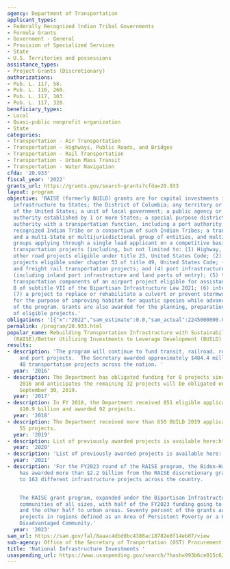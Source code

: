 ```yaml
---
agency: Department of Transportation
applicant_types:
- Federally Recognized lndian Tribal Governments
- Formula Grants
- Government - General
- Provision of Specialized Services
- State
- U.S. Territories and possessions
assistance_types:
- Project Grants (Discretionary)
authorizations:
- Pub. L. 117, 58.
- Pub. L. 116, 260.
- Pub. L. 117, 103.
- Pub. L. 117, 328.
beneficiary_types:
- Local
- Quasi-public nonprofit organization
- State
categories:
- Transportation - Air Transportation
- Transportation - Highways, Public Roads, and Bridges
- Transportation - Rail Transportation
- Transportation - Urban Mass Transit
- Transportation - Water Navigation
cfda: '20.933'
fiscal_year: '2022'
grants_url: https://grants.gov/search-grants?cfda=20.933
layout: program
objective: 'RAISE (formerly BUILD) grants are for capital investments in surface transportation
  infrastructure to States; the District of Columbia; any territory or possession
  of the United States; a unit of local government; a public agency or publicly chartered
  authority established by 1 or more States; a special purpose district or public
  authority with a transportation function, including a port authority; a federally
  recognized Indian Tribe or a consortium of such Indian Tribes; a transit agency;
  and a multi-State or multijurisdictional group of entities, and multi-State or multijurisdictional
  groups applying through a single lead applicant on a competitive basis for surface
  transportation projects (including, but not limited to: (1) Highway, bridge, or
  other road projects eligible under title 23, United States Code; (2) public transportation
  projects eligible under chapter 53 of title 49, United States Code; (3) passenger
  and freight rail transportation projects; and (4) port infrastructure investments
  (including inland port infrastructure and land ports of entry); (5) the surface
  transportation components of an airport project eligible for assistance under part
  B of subtitle VII of the Bipartisan Infrastructure Law 2021; (6) intermodal projects;
  (7) a project to replace or rehabilitate a culvert or prevent stormwater runoff
  for the purpose of improving habitat for aquatic species while advancing the goals
  of the program. Grants are also awarded for the planning, preparation or design
  of eligible projects.'
obligations: '[{"x":"2022","sam_estimate":0.0,"sam_actual":2245000000.0,"usa_spending_actual":1284089371.16},{"x":"2023","sam_estimate":2330907467.0,"sam_actual":0.0,"usa_spending_actual":186865967.92},{"x":"2024","sam_estimate":2275000000.0,"sam_actual":0.0,"usa_spending_actual":1372110855.91}]'
permalink: /program/20.933.html
popular_name: Rebuilding Transportation Infrastructure with Sustainability and Equity
  (RAISE)/Better Utilizing Investments to Leverage Development (BUILD) Grants
results:
- description: 'The program will continue to fund transit, railroad, road, bicycle/pedestrian,
    and port projects.  The Secretary awarded approximately $484.4 million to fund
    40 transportation projects across the nation. '
  year: '2016'
- description: The Department has obligated funding for 8 projects since July 29,
    2016 and anticipates the remaining 32 projects will be obligated on or before
    September 30, 2019.
  year: '2017'
- description: In FY 2018, the Department received 851 eligible applications requesting
    $10.9 billion and awarded 92 projects.
  year: '2018'
- description: The Department received more than 650 BUILD 2019 applications and awarded
    55 projects.
  year: '2019'
- description: List of previously awarded projects is available here:https://www.transportation.gov/policy-initiatives/build/build-2020-awards
  year: '2020'
- description: 'List of previously awarded projects is available here: https://www.transportation.gov/RAISEgrants'
  year: '2021'
- description: 'For the FY2023 round of the RAISE program, the Biden-Harris Administration
    has awarded more than $2.2 billion from the RAISE discretionary grant program
    to 162 different infrastructure projects across the country.


    The RAISE grant program, expanded under the Bipartisan Infrastructure Law, supports
    communities of all sizes, with half of the FY2023 funding going to rural areas
    and the other half to urban areas. Seventy percent of the grants are going to
    projects in regions defined as an Area of Persistent Poverty or a Historically
    Disadvantaged Community.'
  year: '2023'
sam_url: https://sam.gov/fal/8aaac4dbd0bc4388ac18782e8f14eb07/view
sub-agency: Office of the Secretary of Tranportation (OST) Procurement Operations
title: 'National Infrastructure Investments '
usaspending_url: https://www.usaspending.gov/search/?hash=993b6ce015c62ce6e8ab1307ab9e9343
---
```

